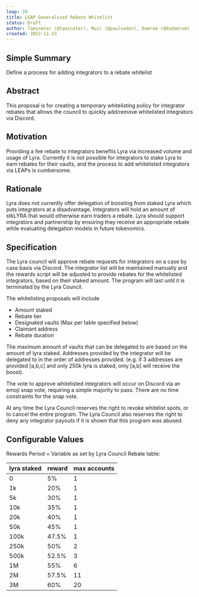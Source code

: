 ```yaml
---
leap: 39
title: LEAP Generalized Rebate Whitelist
status: Draft
author: Taminater (@taminater), Muir (@paulvaden), Domrom (@0xdomrom) 
created: 2022-11-23
---
```


## Simple Summary
Define a process for adding integrators to a rebate whitelist

## Abstract
This proposal is for creating a temporary whitelisting policy for integrator rebates that allows the council to quickly add/remove whitelisted integrators via Discord.

## Motivation
Providing a fee rebate to integrators benefits Lyra via increased volume and usage of Lyra.  Currently it is not possible for integrators to stake Lyra to earn rebates for their vaults, and the process to add whitelisted integrators via LEAPs is cumbersome.

## Rationale
Lyra does not currently offer delegation of boosting from staked Lyra which puts integrators at a disadvantage. Integrators will hold an amount of stkLYRA that would otherwise earn traders a rebate. Lyra should support integrators and partnership by ensuring they receive an appropriate rebate while evaluating delegation models in future tokenomics.

## Specification
The Lyra council will approve rebate requests for integrators on a case by case basis via Discord.  The integrator list will be maintained manually and the rewards script will be adjusted to provide rebates for the whitelisted integrators, based on their staked amount. The program will last until it is terminated by the Lyra Council.

The whitelisting proposals will include
- Amount staked
- Rebate tier
- Designated vaults (Max per table specified below)
- Claimant address
- Rebate duration

The maximum amount of vaults that can be delegated to are based on the amount of lyra staked. Addresses provided by the integrator will be delegated to in the order of addresses provided. (e.g. if 3 addresses are provided [a,b,c] and only 250k lyra is staked, only [a,b] will receive the boost).

The vote to approve whitelisted integrators will occur on Discord via an emoji snap vote, requiring a simple majority to pass. There are no time constraints for the snap vote.

At any time the Lyra Council reserves the right to revoke whitelist spots, or to cancel the entire program. The Lyra Council also reserves the right to deny any integrator payouts if it is shown that this program was abused.

## Configurable Values
Rewards Period = Variable as set by Lyra Council
Rebate table:

| lyra staked  | reward | max accounts |
|--------------|--------|--------------|
| 0            | 5%     | 1            |
| 1k           | 20%    | 1            |
| 5k           | 30%    | 1            |
| 10k          | 35%    | 1            |
| 20k          | 40%    | 1            |
| 50k          | 45%    | 1            |
| 100k         | 47.5%  | 1            |
| 250k         | 50%    | 2            |
| 500k         | 52.5%  | 3            |
| 1M           | 55%    | 6            |
| 2M           | 57.5%  | 11           |
| 3M           | 60%    | 20           |

